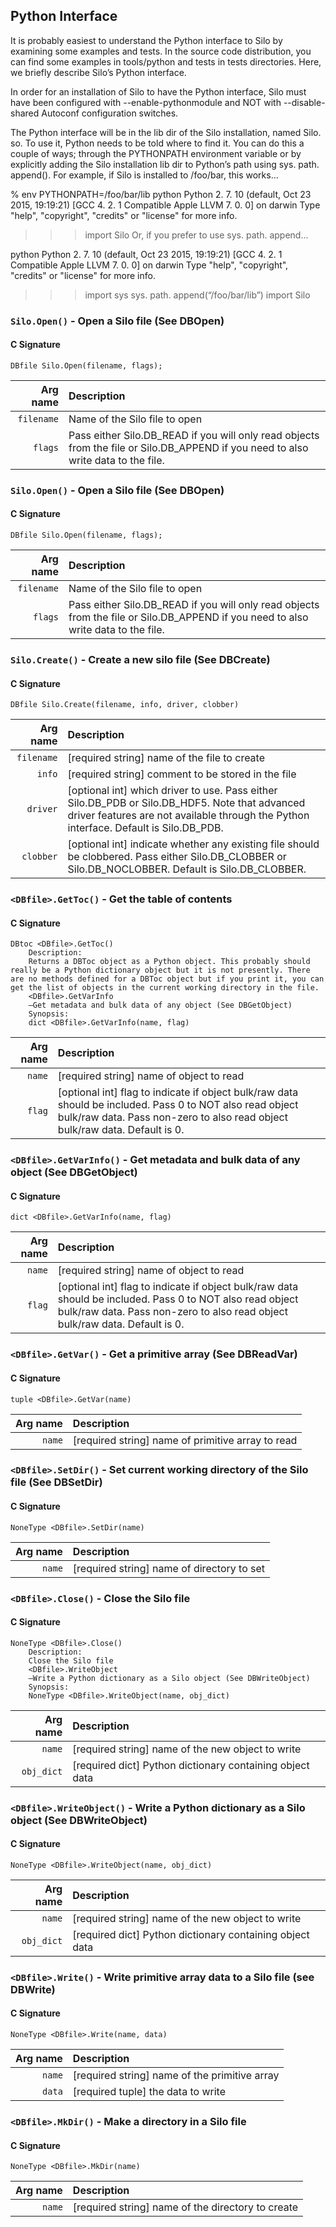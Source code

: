 ## Python Interface

It is probably easiest to understand the Python interface to Silo by examining some examples and tests. 
In the source code distribution, you can find some examples in tools/python and tests in tests directories. 
Here, we briefly describe Silo’s Python interface.

In order for an installation of Silo to have the Python interface, Silo must have been configured with --enable-pythonmodule and NOT with --disable-shared Autoconf configuration switches.

The Python interface will be in the lib dir of the Silo installation, named Silo.
so. 
To use it, Python needs to be told where to find it. 
You can do this a couple of ways; through the PYTHONPATH environment variable or by explicitly adding the Silo installation lib dir to Python’s path using sys.
path.
append(). 
For example, if Silo is installed to /foo/bar, this works...

% env PYTHONPATH=/foo/bar/lib python
Python 2.
7.
10 (default, Oct 23 2015, 19:19:21) 
[GCC 4.
2.
1 Compatible Apple LLVM 7.
0.
0] on darwin
Type "help", "copyright", "credits" or "license" for more info.

>>> import Silo
Or, if you prefer to use sys.
path.
append...

python
Python 2.
7.
10 (default, Oct 23 2015, 19:19:21) 
[GCC 4.
2.
1 Compatible Apple LLVM 7.
0.
0] on darwin
Type "help", "copyright", "credits" or "license" for more info.

>>> import sys
>>> sys.
path.
append(“/foo/bar/lib”)
>>> import Silo

### `Silo.Open()` - Open a Silo file (See DBOpen)

#### C Signature
```
DBfile Silo.Open(filename, flags);
```

Arg name | Description
---:|:---
`filename` | Name of the Silo file to open
`flags` | Pass either Silo.DB_READ if you will only read objects from the file or Silo.DB_APPEND if you need to also write data to the file.

### `Silo.Open()` - Open a Silo file (See DBOpen)

#### C Signature
```
DBfile Silo.Open(filename, flags);
```

Arg name | Description
---:|:---
`filename` | Name of the Silo file to open
`flags` | Pass either Silo.DB_READ if you will only read objects from the file or Silo.DB_APPEND if you need to also write data to the file.

### `Silo.Create()` - Create a new silo file (See DBCreate)

#### C Signature
```
DBfile Silo.Create(filename, info, driver, clobber)
```

Arg name | Description
---:|:---
`filename` | [required string] name of the file to create
`info` | [required string] comment to be stored in the file
`driver` | [optional int] which driver to use. Pass either Silo.DB_PDB or Silo.DB_HDF5. Note that advanced driver features are not available through the Python interface. Default is Silo.DB_PDB.
`clobber` | [optional int] indicate whether any existing file should be clobbered. Pass either Silo.DB_CLOBBER or Silo.DB_NOCLOBBER. Default is Silo.DB_CLOBBER.

### `<DBfile>.GetToc()` - Get the table of contents

#### C Signature
```
DBtoc <DBfile>.GetToc()
    Description:
    Returns a DBToc object as a Python object. This probably should really be a Python dictionary object but it is not presently. There are no methods defined for a DBToc object but if you print it, you can get the list of objects in the current working directory in the file.
    <DBfile>.GetVarInfo
    —Get metadata and bulk data of any object (See DBGetObject)
    Synopsis:
    dict <DBfile>.GetVarInfo(name, flag)
```

Arg name | Description
---:|:---
`name` | [required string] name of object to read
`flag` | [optional int] flag to indicate if object bulk/raw data should be included. Pass 0 to NOT also read object bulk/raw data. Pass non-zero to also read object bulk/raw data. Default is 0.

### `<DBfile>.GetVarInfo()` - Get metadata and bulk data of any object (See DBGetObject)

#### C Signature
```
dict <DBfile>.GetVarInfo(name, flag)
```

Arg name | Description
---:|:---
`name` | [required string] name of object to read
`flag` | [optional int] flag to indicate if object bulk/raw data should be included. Pass 0 to NOT also read object bulk/raw data. Pass non-zero to also read object bulk/raw data. Default is 0.

### `<DBfile>.GetVar()` - Get a primitive array (See DBReadVar)

#### C Signature
```
tuple <DBfile>.GetVar(name)
```

Arg name | Description
---:|:---
`name` | [required string] name of primitive array to read

### `<DBfile>.SetDir()` - Set current working directory of the Silo file (See DBSetDir)

#### C Signature
```
NoneType <DBfile>.SetDir(name)
```

Arg name | Description
---:|:---
`name` | [required string] name of directory to set

### `<DBfile>.Close()` - Close the Silo file

#### C Signature
```
NoneType <DBfile>.Close()
    Description:
    Close the Silo file
    <DBfile>.WriteObject
    —Write a Python dictionary as a Silo object (See DBWriteObject)
    Synopsis:
    NoneType <DBfile>.WriteObject(name, obj_dict)
```

Arg name | Description
---:|:---
`name` | [required string] name of the new object to write
`obj_dict` | [required dict] Python dictionary containing object data

### `<DBfile>.WriteObject()` - Write a Python dictionary as a Silo object (See DBWriteObject)

#### C Signature
```
NoneType <DBfile>.WriteObject(name, obj_dict)
```

Arg name | Description
---:|:---
`name` | [required string] name of the new object to write
`obj_dict` | [required dict] Python dictionary containing object data

### `<DBfile>.Write()` - Write primitive array data to a Silo file (see DBWrite)

#### C Signature
```
NoneType <DBfile>.Write(name, data)
```

Arg name | Description
---:|:---
`name` | [required string] name of the primitive array
`data` | [required tuple] the data to write

### `<DBfile>.MkDir()` - Make a directory in a Silo file

#### C Signature
```
NoneType <DBfile>.MkDir(name)
```

Arg name | Description
---:|:---
`name` | [required string] name of the directory to create

